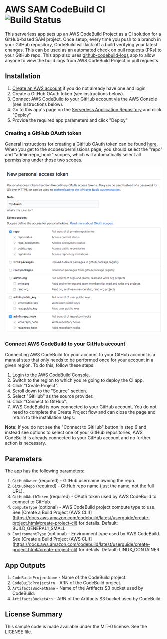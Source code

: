 # AWS SAM CodeBuild CI ![Build Status](https://codebuild.us-east-1.amazonaws.com/badges?uuid=eyJlbmNyeXB0ZWREYXRhIjoieTUyMUdIS2RLYWRpZVRSOVozWkI5WjV0c2tlTnh0elBVTGF6OWNXVkM0TkFhSkpOSG0ySzVyMVQzcmdOWG5XNEl4UHY1MzJYdm1lbk56MXVOcmE0eFdJPSIsIml2UGFyYW1ldGVyU3BlYyI6ImRIN20zWitGRVRaRUJ1RzciLCJtYXRlcmlhbFNldFNlcmlhbCI6MX0%3D&branch=master)

This serverless app sets up an AWS CodeBuild Project as a CI solution for a GitHub-based SAM project. Once setup, every time you push to a branch in your GitHub repository, CodeBuild will kick off a build verifying your latest changes. This can be used as an automated check on pull requests (PRs) to your GitHub repo. This app also uses [github-codebuild-logs](https://serverlessrepo.aws.amazon.com/applications/arn:aws:serverlessrepo:us-east-1:277187709615:applications~github-codebuild-logs) app to allow anyone to view the build logs from AWS CodeBuild Project in pull requests.

## Installation

1. [Create an AWS account](https://portal.aws.amazon.com/gp/aws/developer/registration/index.html) if you do not already have one and login
1. Create a GitHub OAuth token (see instructions below).
1. Connect AWS CodeBuild to your GitHub account via the AWS Console (see instructions below).
1. Go to this app's page on the [Serverless Application Repository](https://serverlessrepo.aws.amazon.com/applications/arn:aws:serverlessrepo:us-east-1:646794253159:applications~aws-sam-codebuild-ci) and click "Deploy"
1. Provide the required app parameters and click "Deploy"

### Creating a GitHub OAuth token

General instructions for creating a GitHub OAuth token can be found [here](https://help.github.com/articles/creating-a-personal-access-token-for-the-command-line/). When you get to the scopes/permissions page, you should select the "repo" and "admin:repo_hook" scopes, which will automatically select all permissions under those two scopes.

![GitHub OAuth Token Permissions](https://github.com/awslabs/aws-sam-codebuild-ci/raw/master/images/github-token-permissions.png)

### Connect AWS CodeBuild to your GitHub account

Connecting AWS CodeBuild for your account to your GitHub account is a manual step that only needs to be performed once for your account in a given region. To do this, follow these steps:

1. Login to the [AWS CodeBuild Console](https://console.aws.amazon.com/codesuite/codebuild/home).
1. Switch to the region to which you're going to deploy the CI app.
1. Click "Create Project".
1. Scroll down to the "Source" section.
1. Select "GitHub" as the source provider.
1. Click "Connect to GitHub".
1. AWS CodeBuild is now connected to your GitHub account. You do not need to complete the Create Project flow and can close the page and return to the installation steps.

**Note:** If you do not see the "Connect to GitHub" button in step 6 and instead see options to select one of your GitHub repositories, AWS CodeBuild is already connected to your GitHub account and no further action is necessary.

## Parameters

The app has the following parameters:

1. `GitHubOwner` (required) - GitHub username owning the repo.
1. `GitHubRepo` (required) - GitHub repo name (just the name, not the full URL).
1. `GitHubOAuthToken` (required) - OAuth token used by AWS CodeBuild to connect to GitHub.
1. `ComputeType` (optional) - AWS CodeBuild project compute type to use. See [Create a Build Project (AWS CLI)] (https://docs.aws.amazon.com/codebuild/latest/userguide/create-project.html#create-project-cli) for details. Default: BUILD_GENERAL1_SMALL
1. `EnvironmentType` (optional) - Environment type used by AWS CodeBuild. See [Create a Build Project (AWS CLI)] (https://docs.aws.amazon.com/codebuild/latest/userguide/create-project.html#create-project-cli) for details. Default: LINUX_CONTAINER

## App Outputs

1. `CodeBuildProjectName` - Name of the CodeBuild project.
1. `CodeBuildProjectArn` - ARN of the CodeBuild project.
1. `ArtifactsBucketName` - Name of the Artifacts S3 bucket used by CodeBuild.
1. `ArtifactsBucketArn` - ARN of the Artifacts S3 bucket used by CodeBuild.

## License Summary

This sample code is made available under the MIT-0 license. See the LICENSE file.
